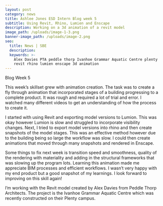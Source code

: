 ```yaml
---
layout: post
category: news
title: Ashlee Jones ESD Intern Blog week 5
subtitle: Using Revit, Rhino, Lumien and Enscape
description: Working on a 3d animation of a revit model
image_path: /uploads/image-1-3.png
banner-image_path: /uploads/image-2.png
seo:
  title: News | SBE
  description:
  keywords: >-
    Alex Davies PTA peddle thorp Ivanhoe Grammar Aquatic Centre plenty campus 
    revit rhino lumien enscape 3d animation
---
```

Blog Week 5

This week’s skillset grew with animation creation. The task was to create a fly through animation that incorporated stages of a building progressing to a complete product. It was rough and required a lot of trial and error. I watched many different videos to get an understanding of how the process to create it.

I started with using Revit and exporting model versions to Lumion. This was okay however Lumion is slow and struggled to incorporate visibility changes. Next, I tried to export model versions into rhino and then create snapshots of the model stages. This was an effective method however due to the building being so large the workflow was slow. I could then create animations that moved through many snapshots and rendered in Enscape.

Some things to fix next week is transition speed and smoothness, quality of the rendering with materiality and adding in the structural frameworks that was slowing up the program lots. Learning this animation made me appreciate BIM processes and efficient workflows. I wasn’t very happy with my end product but a good snapshot of my learnings. I look forward to improving on this skill again!

I’m working with the Revit model created by Alex Davies from Peddle Thorp Architects. The project is the Ivanhoe Grammar Aquatic Centre which was recently constructed on their Plenty campus.